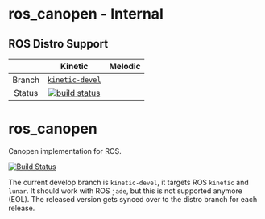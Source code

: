 ros_canopen - Internal
==========================================

## ROS Distro Support

|         | Kinetic | Melodic |
|:-------:|:-------:|:-------:|
| Branch  | [`kinetic-devel`](https://gitlab.ipr.kit.edu/IIROB/ros_canopen/tree/kinetic-internal) | 
| Status  | [![build status](https://gitlab.ipr.kit.edu/IIROB/ros_canopen/badges/kinetic-internal/pipeline.svg)](https://gitlab.ipr.kit.edu/IIROB/ros_canopen/commits/kinetic-internal) | |



ros_canopen
===========

Canopen implementation for ROS.

[![Build Status](https://travis-ci.org/ros-industrial/ros_canopen.svg?branch=kinetic-devel)](https://travis-ci.org/ros-industrial/ros_canopen)

The current develop branch is `kinetic-devel`, it targets ROS `kinetic` and `lunar`.
It should work with ROS `jade`, but this is not supported anymore (EOL).
The released version gets synced over to the distro branch for each release.
